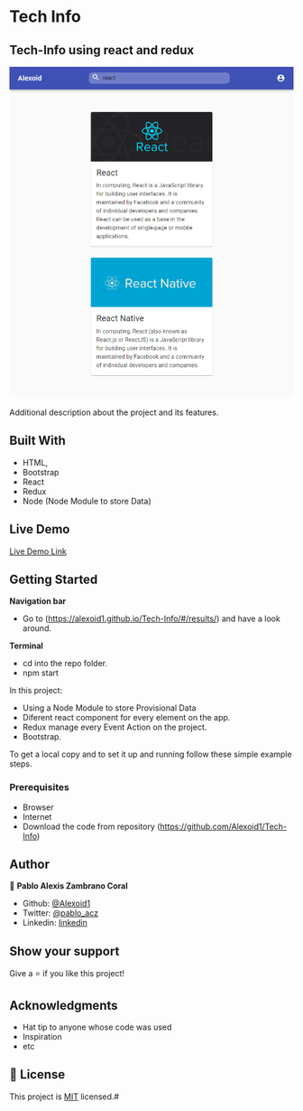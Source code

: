 # Tech Info
## Tech-Info using react and redux





![screenshot](./images/screen.png)

Additional description about the project and its features.

## Built With

- HTML,
- Bootstrap
- React
- Redux
- Node (Node Module to store Data)
## Live Demo

[Live Demo Link](https://alexoid1.github.io/Tech-Info/#/results)


## Getting Started

**Navigation bar**
- Go to (https://alexoid1.github.io/Tech-Info/#/results/) and have a look around. 

**Terminal**
- cd into the repo folder. 
- npm start



In this project:
- Using a Node Module to store Provisional Data
- Diferent react component for every element on the app.
- Redux manage every Event Action on the project.
- Bootstrap.


To get a local copy  and to set it up and running follow these simple example steps.

### Prerequisites

- Browser
- Internet
- Download the code from repository (https://github.com/Alexoid1/Tech-Info)


## Author

👤 **Pablo Alexis Zambrano Coral**

- Github: [@Alexoid1](https://github.com/Alexoid1)
- Twitter: [@pablo_acz](https://twitter.com/pablo_acz)
- Linkedin: [linkedin](https://www.linkedin.com/in/pablo-alexis-zambrano-coral-7a614a189/)



## Show your support

Give a ⭐️ if you like this project!

## Acknowledgments

- Hat tip to anyone whose code was used
- Inspiration
- etc

## 📝 License

This project is [MIT](LICENSE) licensed.#
